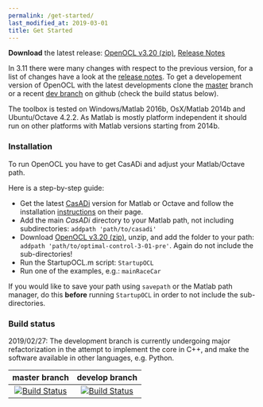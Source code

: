 ```yaml
---
permalink: /get-started/
last_modified_at: 2019-03-01
title: Get Started
---
```


**Download** the latest release: [OpenOCL v3.20 (zip)](https://github.com/OpenOCL/OpenOCL/archive/v.3.20.zip), [Release Notes](https://github.com/OpenOCL/OpenOCL/releases)

In 3.11 there were many changes with respect to the previous version, for a list of changes have a look at the [release notes](https://github.com/OpenOCL/OpenOCL/releases). To get a developement version of OpenOCL with the latest developments clone the [master](https://github.com/OpenOCL/OpenOCL/tree/master) branch or a recent [dev branch](https://github.com/OpenOCL/OpenOCL/branches) on github (check the build status below).

The toolbox is tested on Windows/Matlab 2016b, OsX/Matlab 2014b and Ubuntu/Octave 4.2.2. As Matlab is mostly platform independent it should run on other platforms with Matlab versions starting from 2014b.

### Installation

To run OpenOCL you have to get CasADi and adjust your Matlab/Octave path. 

Here is a step-by-step guide:

* Get the latest [CasADi](http://casadi.org) version for Matlab or Octave and follow the installation [instructions](https://web.casadi.org/get/) on their page.
* Add the main *CasADi* directory to your Matlab path, not including subdirectories: `addpath 'path/to/casadi'`
* Download [OpenOCL v3.20 (zip)](https://github.com/OpenOCL/OpenOCL/archive/v.3.20.zip), unzip, and add the folder to your path: `addpath 'path/to/optimal-control-3-01-pre'`. Again do not include the sub-directories!
* Run the StartupOCL.m script: `StartupOCL`
* Run one of the examples, e.g.: `mainRaceCar`

If you would like to save your path using `savepath` or the Matlab path manager, do this **before** running `StartupOCL` in order to not include the sub-directories.

### Build status

2019/02/27: The development branch is currently undergoing major refactorization in the attempt to implement the core in C++, and make the software available in other languages, e.g. Python.

| master branch | develop branch |
|:------:|:-------:|
| [![Build Status](https://travis-ci.org/OpenOCL/OpenOCL.svg?branch=master)](https://travis-ci.org/OpenOCL/OpenOCL) | [![Build Status](https://travis-ci.org/OpenOCL/OpenOCL.svg?branch=develop)](https://travis-ci.org/OpenOCL/OpenOCL) |



